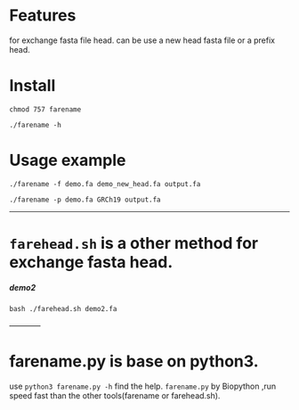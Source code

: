 # Features

for exchange fasta file head. can be use a new head fasta file or a prefix head.

# Install

`chmod 757 farename`

`./farename -h`



# Usage example

`./farename -f demo.fa demo_new_head.fa output.fa`

`./farename -p demo.fa GRCh19 output.fa`


___

# `farehead.sh` is a other method for exchange fasta head.
##### demo2
`bash ./farehead.sh demo2.fa`


————
# farename.py is base on python3.
use `python3 farename.py -h` find the help.
`farename.py` by Biopython ,run speed fast than the other tools(farename or farehead.sh).
